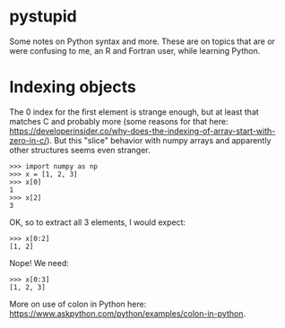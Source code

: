 # pystupid
Some notes on Python syntax and more.
These are on topics that are or were confusing to me, an R and Fortran user, while learning Python.

# Indexing objects
The 0 index for the first element is strange enough, but at least that matches C and probably more (some reasons for that here: <https://developerinsider.co/why-does-the-indexing-of-array-start-with-zero-in-c/>).
But this "slice" behavior with numpy arrays and apparently other structures seems even stranger.

```
>>> import numpy as np
>>> x = [1, 2, 3]
>>> x[0]
1
>>> x[2]
3
```

OK, so to extract all 3 elements, I would expect:

```
>>> x[0:2]
[1, 2]
```

Nope!
We need:

```
>>> x[0:3]
[1, 2, 3]
```

More on use of colon in Python here: <https://www.askpython.com/python/examples/colon-in-python>.

